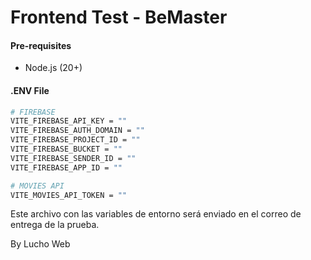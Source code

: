 # Frontend Test - BeMaster

#### Pre-requisites
- Node.js (20+)

#### .ENV File
```bash
# FIREBASE
VITE_FIREBASE_API_KEY = ""
VITE_FIREBASE_AUTH_DOMAIN = ""
VITE_FIREBASE_PROJECT_ID = ""
VITE_FIREBASE_BUCKET = ""
VITE_FIREBASE_SENDER_ID = ""
VITE_FIREBASE_APP_ID = ""

# MOVIES API
VITE_MOVIES_API_TOKEN = ""
```

Este archivo con las variables de entorno será enviado en el correo de entrega de la prueba.

By Lucho Web

